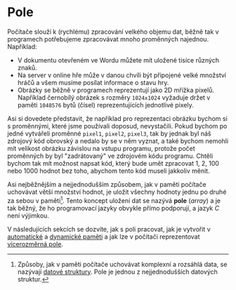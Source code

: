 # Pole
Počítače slouží k (rychlému) zpracování velkého objemu dat, běžně tak v programech potřebujeme
zpracovávat mnoho proměnných najednou. Například:
- V dokumentu otevřeném ve Wordu můžete mít uložené tisíce různých znaků.
- Na server v online hře může v danou chvíli být připojené velké množství hráčů a všem musíme
posílat informace o stavu hry.
- Obrázky se běžně v programech reprezentují jako 2D mřížka pixelů. Například černobílý obrázek
s rozměry `1024x1024` vyžaduje držet v paměti `1048576` bytů (čísel) reprezentujících jednotlivé
pixely.

Asi si dovedete představit, že například pro reprezentaci obrázku bychom si s proměnnými, které jsme
používali doposud, nevystačili. Pokud bychom po jedné vytvářeli proměnné `pixel1`, `pixel2`,
`pixel3`, tak by jednak byl náš zdrojový kód obrovský a nedalo by se v něm vyznat, a také bychom
nemohli mít velikost obrázku závislou na vstupu programu, protože počet proměnných by byl
"zadrátovaný" ve zdrojovém kódu programu. Chtěli bychom tak mít možnost napsat kód, který bude umět
zpracovat 1, 2, 100 nebo 1000 hodnot bez toho, abychom tento kód museli jakkoliv měnit.

Asi nejběžnějším a nejjednodušším způsobem, jak v paměti počítače uchovávat větší množství hodnot,
je uložit všechny hodnoty jednu po druhé za sebou v paměti[^1]. Tento koncept uložení dat se nazývá
**pole** (*array*) a je tak běžný, že ho programovací jazyky obvykle přímo podporují, a jazyk *C*
není výjimkou.

[^1]: Způsoby, jak v paměti počítače uchovávat komplexní a rozsáhlá data, se nazývají
[datové struktury](https://cs.wikipedia.org/wiki/Datov%C3%A1_struktura). Pole je jednou z
nejjednodušších datových struktur.

V následujících sekcích se dozvíte, jak s poli pracovat, jak je vytvořit v
[automatické](staticke_pole.md) a [dynamické paměti](dynamicke_pole.md) a jak lze v počítači
reprezentovat [vícerozměrná pole](vicerozmerne_pole.md).
